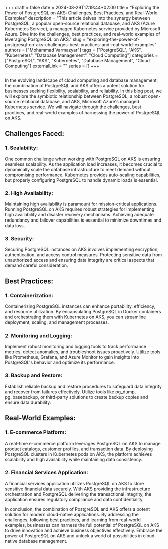 +++
draft = false
date = 2024-08-29T17:19:44+02:00
title = "Exploring the Power of PostgreSQL on AKS: Challenges, Best Practices, and Real-World Examples"
description = "This article delves into the synergy between PostgreSQL, a popular open-source relational database, and AKS (Azure Kubernetes Service), a managed Kubernetes service provided by Microsoft Azure. Dive into the challenges, best practices, and real-world examples of leveraging PostgreSQL on AKS."
slug = "exploring-the-power-of-postgresql-on-aks-challenges-best-practices-and-real-world-examples"
authors = ["Mohammad Varmazyar"]
tags = ["PostgreSQL", "AKS", "Kubernetes", "Database Management", "Cloud Computing"]
categories = ["PostgreSQL", "AKS", "Kubernetes", "Database Management", "Cloud Computing"]
externalLink = ""
series = []
+++




---

In the evolving landscape of cloud computing and database management, the combination of PostgreSQL and AKS offers a potent solution for businesses seeking flexibility, scalability, and reliability. In this blog post, we will explore the symbiotic relationship between PostgreSQL, a robust open-source relational database, and AKS, Microsoft Azure's managed Kubernetes service. We will navigate through the challenges, best practices, and real-world examples of harnessing the power of PostgreSQL on AKS.

## Challenges Faced:

### 1. Scalability:
One common challenge when working with PostgreSQL on AKS is ensuring seamless scalability. As the application load increases, it becomes crucial to dynamically scale the database infrastructure to meet demand without compromising performance. Kubernetes provides auto-scaling capabilities, but properly configuring PostgreSQL to handle dynamic loads is essential.

### 2. High Availability:
Maintaining high availability is paramount for mission-critical applications. Running PostgreSQL on AKS requires robust strategies for implementing high availability and disaster recovery mechanisms. Achieving adequate redundancy and failover capabilities is essential to minimize downtimes and data loss.

### 3. Security:
Securing PostgreSQL instances on AKS involves implementing encryption, authentication, and access control measures. Protecting sensitive data from unauthorized access and ensuring data integrity are critical aspects that demand careful consideration.

## Best Practices:

### 1. Containerization:
Containerizing PostgreSQL instances can enhance portability, efficiency, and resource utilization. By encapsulating PostgreSQL in Docker containers and orchestrating them with Kubernetes on AKS, you can streamline deployment, scaling, and management processes.

### 2. Monitoring and Logging:
Implement robust monitoring and logging tools to track performance metrics, detect anomalies, and troubleshoot issues proactively. Utilize tools like Prometheus, Grafana, and Azure Monitor to gain insights into PostgreSQL's behavior and optimize its performance.

### 3. Backup and Restore:
Establish reliable backup and restore procedures to safeguard data integrity and recover from failures effectively. Utilize tools like pg_dump, pg_basebackup, or third-party solutions to create backup copies and ensure data durability.

## Real-World Examples:

### 1. E-commerce Platform:
A real-time e-commerce platform leverages PostgreSQL on AKS to manage product catalogs, customer profiles, and transaction data. By deploying PostgreSQL clusters in Kubernetes pods on AKS, the platform achieves scalability and high availability while maintaining data consistency.

### 2. Financial Services Application:
A financial services application utilizes PostgreSQL on AKS to store sensitive financial data securely. With AKS providing the infrastructure orchestration and PostgreSQL delivering the transactional integrity, the application ensures regulatory compliance and data confidentiality.

In conclusion, the combination of PostgreSQL and AKS offers a potent solution for modern cloud-native applications. By addressing the challenges, following best practices, and learning from real-world examples, businesses can harness the full potential of PostgreSQL on AKS to drive innovation and achieve business objectives effectively. Embrace the power of PostgreSQL on AKS and unlock a world of possibilities in cloud-native database management.
